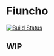# Fiuncho

[![Build Status](https://travis-ci.com/UDC-GAC/fiuncho.svg?branch=dev)](https://travis-ci.com/UDC-GAC/fiuncho)

## WIP
